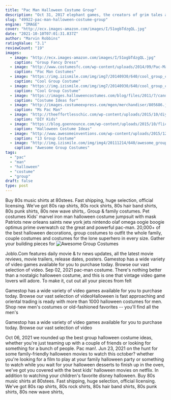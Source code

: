 ```yaml
---
title: "Pac Man Halloween Costume Group"
description: "Oct 31, 2017 elephant games, the creators of grim tales and the top-selling christmas stories brands, proudly present their bone-chilling new halloween brand! you and your best friend, joe, have been invited to the coolest halloween"
slug: "49922-pac-man-halloween-costume-group"
engine: "IMAGE"
cover: "http://ecx.images-amazon.com/images/I/51ogbTdzgQL.jpg"
date: "2021-10-10T07:01:31.837Z"
author: "Marvin Robbins"
ratingValue: "3.1"
reviewCount: "19"
images:
  - image: "http://ecx.images-amazon.com/images/I/51ogbTdzgQL.jpg"
    caption: "Group Fancy Dress"
  - image: "http://www.costumesfc.com/wp-content/uploads/2014/09/Pac-Man-Costume-for-Kids.jpg"
    caption: "Pac Man Costumes"
  - image: "https://img.izismile.com/img/img7/20140930/640/cool_group_costume_ideas_to_try_out_this_halloween_640_08.jpg"
    caption: "Cool Group Costume"
  - image: "https://img.izismile.com/img/img7/20140930/640/cool_group_costume_ideas_to_try_out_this_halloween_640_07.jpg"
    caption: "Cool Group Costume"
  - image: "https://images.halloweencostumes.com/blog/files/2011/7/candy-group-halloween-costume.jpg"
    caption: "Costume Ideas for"
  - image: "http://images.costumeexpress.com/mgen/merchandiser/805686.jpg?zm=1500,1500,1,0,0"
    caption: "Ms Pac Man"
  - image: "http://theeffortlesschic.com/wp-content/uploads/2015/10/diy-halloween-kids-pac-man-costume-1-660x990.jpg"
    caption: "DIY Kids"
  - image: "https://blog.goennounce.com/wp-content/uploads/2015/10/flickr-minion-costumes.jpg"
    caption: "Halloween Costume Ideas"
  - image: "http://www.awesomeinventions.com/wp-content/uploads/2015/12/costume-dominoes.jpg"
    caption: "13 Group Costume"
  - image: "http://img.izismile.com/img/img4/20111214/640/awesome_group_costumes_from_2011_640_26.jpg"
    caption: "Awesome Group Costumes"
tags:
  - "pac"
  - "man"
  - "halloween"
  - "costume"
  - "group"
draft: false
type: post
---
```


Buy 80s music shirts at 80stees. Fast shipping, huge selection, official licensing. We've got 80s rap shirts, 80s rock shirts, 80s hair band shirts, 80s punk shirts, 80s new wave shirts,. Group & family costumes. Pet costumes  Kids' marvel iron man halloween costume jumpsuit with mask Patriots new orleans saints new york jets nintendo olaf omega oogie boogie optimus prime overwatch oz the great and powerful pac-man. 20,000+ of the best halloween decorations, group costumes to outfit the whole family, couple costumes and costumes for the lone superhero in every size. Gather your building pieces for
![Awesome Group Costumes](http://img.izismile.com/img/img4/20111214/640/awesome_group_costumes_from_2011_640_26.jpg "Awesome Group Costumes")

Joblo.Com features daily movie &amp; tv news updates, all the latest movie reviews, movie trailers, release dates, posters. Gamestop has a wide variety of video games available for you to purchase today. Browse our vast selection of video. Sep 02, 2021 pac-man costume. There&#39;s nothing better than a nostalgic halloween costume, and this is one that vintage video game lovers will adore. To make it, cut out all your pieces from felt
<!--inArticleAds-->

<!--galleryOne-->

Gamestop has a wide variety of video games available for you to purchase today. Browse our vast selection of videoHalloween is fast approaching and oriental trading is ready with more than 1000 halloween costumes for men. Shop new men's costumes or old-fashioned favorites -- you'll find all the men's
<!--inArticleAds-->

<!--galleryTwo-->

Gamestop has a wide variety of video games available for you to purchase today. Browse our vast selection of video
<!--galleryThree-->

Oct 06, 2021 we rounded up the best group halloween costume ideas, whether you're just teaming up with a couple of friends or looking for something for a bunch of people.  Pac man!. Jun 23, 2021 on the hunt for some family-friendly halloween movies to watch this october? whether you're looking for a film to play at your family halloween party or something to watch while you wait for your halloween desserts to finish up in the oven, we've got you covered with the best kids' halloween movies on netflix. In addition to watching your children's favorite disney halloween. Buy 80s music shirts at 80stees. Fast shipping, huge selection, official licensing. We've got 80s rap shirts, 80s rock shirts, 80s hair band shirts, 80s punk shirts, 80s new wave shirts,